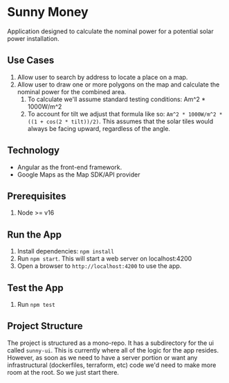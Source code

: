 # Sunny Money

Application designed to calculate the nominal power for a potential solar power installation.

## Use Cases

1. Allow user to search by address to locate a place on a map.
2. Allow user to draw one or more polygons on the map and calculate the nominal power for the combined area.
   1. To calculate we'll assume standard testing conditions: Am^2 * 1000W/m^2
   2. To account for tilt we adjust that formula like so: `Am^2 * 1000W/m^2 * ((1 + cos(2 * tilt))/2)`. This assumes that the solar tiles would always be facing upward, regardless of the angle.

## Technology

* Angular as the front-end framework. 
* Google Maps as the Map SDK/API provider 

## Prerequisites

1. Node >= v16

## Run the App

1. Install dependencies: `npm install`
2. Run `npm start`. This will start a web server on localhost:4200
3. Open a browser to `http://localhost:4200` to use the app.

## Test the App

1. Run `npm test`

## Project Structure

The project is structured as a mono-repo. It has a subdirectory for the ui called `sunny-ui`.  This is currently where all of the logic for the app resides. However, as soon as we need to have a server portion or want any infrastructural (dockerfiles, terraform, etc) code we'd need to make more room at the root. So we just start there.